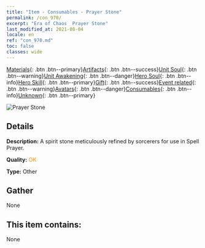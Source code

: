 ```yaml
---
title: "Item - Consumables - Prayer Stone"
permalink: /con_970/
excerpt: "Era of Chaos  Prayer Stone"
last_modified_at: 2021-08-04
locale: en
ref: "con_970.md"
toc: false
classes: wide
---
```

 [Materials](/Items/){: .btn .btn--primary}[Artifacts](/Items/Artifacts/){: .btn .btn--success}[Unit Soul](/Items/UnitSoul/){: .btn .btn--warning}[Unit Awakening](/Items/UnitAwakening/){: .btn .btn--danger}[Hero Soul](/Items/HeroSoul/){: .btn .btn--info}[Hero Skill](/Items/HeroSkill/){: .btn .btn--primary}[Gift](/Items/Gift/){: .btn .btn--success}[Event related](/Items/Events/){: .btn .btn--warning}[Avatars](/Items/Avatars/){: .btn .btn--danger}[Consumables](/Items/Consumables/){: .btn .btn--info}[Unknown](/Items/Unknown/){: .btn .btn--primary}

 ![Prayer Stone](/images/t/artifact_41004.png)

## Details
 **Description:** A spirit stone meticulously refined by sorcerers for use in Spell Prayer.

 **Quality:** <span style="color: #FF8C00">OK</span>

 **Type:** Other

## Gather

  None

## This item contains:

  None

